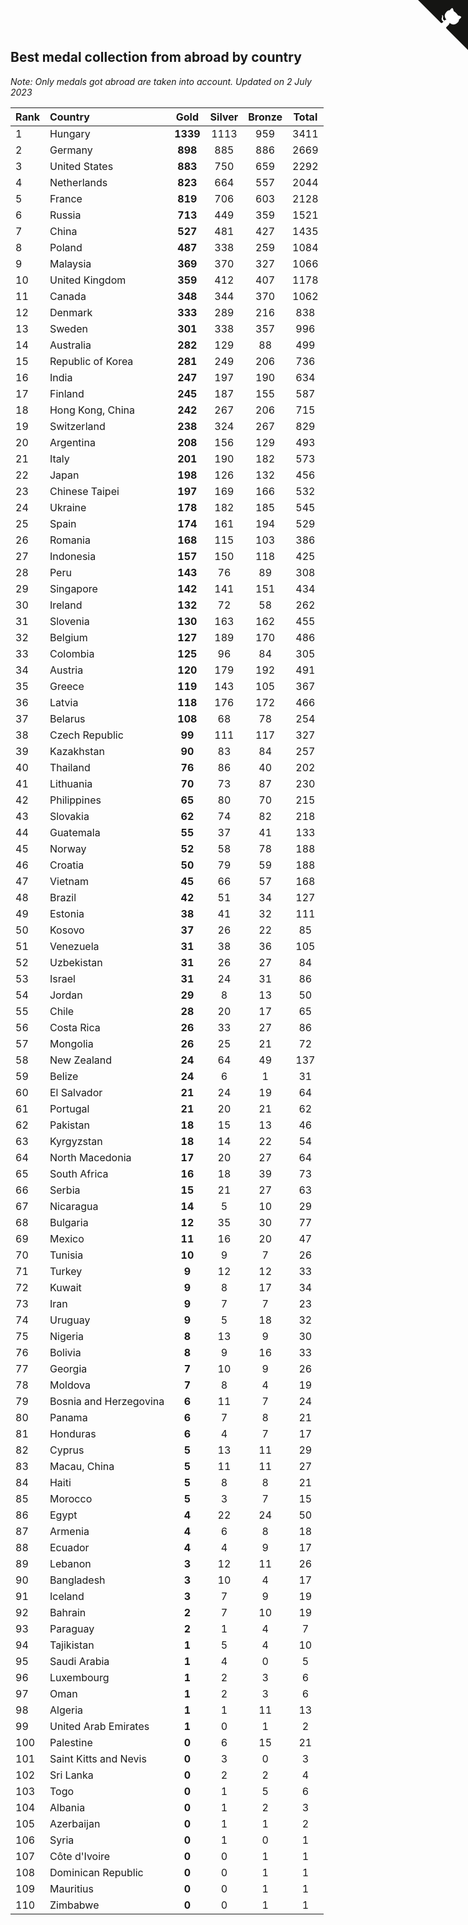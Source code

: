 ## Best medal collection from abroad by country

*Note: Only medals got abroad are taken into account.*
*Updated on  2 July 2023*

| Rank | Country | Gold | Silver | Bronze | Total |
| :--- | :--- | :--: | :--: | :--: | :--: |
| 1 | Hungary | **1339** | 1113 | 959 | 3411 |
| 2 | Germany | **898** | 885 | 886 | 2669 |
| 3 | United States | **883** | 750 | 659 | 2292 |
| 4 | Netherlands | **823** | 664 | 557 | 2044 |
| 5 | France | **819** | 706 | 603 | 2128 |
| 6 | Russia | **713** | 449 | 359 | 1521 |
| 7 | China | **527** | 481 | 427 | 1435 |
| 8 | Poland | **487** | 338 | 259 | 1084 |
| 9 | Malaysia | **369** | 370 | 327 | 1066 |
| 10 | United Kingdom | **359** | 412 | 407 | 1178 |
| 11 | Canada | **348** | 344 | 370 | 1062 |
| 12 | Denmark | **333** | 289 | 216 | 838 |
| 13 | Sweden | **301** | 338 | 357 | 996 |
| 14 | Australia | **282** | 129 | 88 | 499 |
| 15 | Republic of Korea | **281** | 249 | 206 | 736 |
| 16 | India | **247** | 197 | 190 | 634 |
| 17 | Finland | **245** | 187 | 155 | 587 |
| 18 | Hong Kong, China | **242** | 267 | 206 | 715 |
| 19 | Switzerland | **238** | 324 | 267 | 829 |
| 20 | Argentina | **208** | 156 | 129 | 493 |
| 21 | Italy | **201** | 190 | 182 | 573 |
| 22 | Japan | **198** | 126 | 132 | 456 |
| 23 | Chinese Taipei | **197** | 169 | 166 | 532 |
| 24 | Ukraine | **178** | 182 | 185 | 545 |
| 25 | Spain | **174** | 161 | 194 | 529 |
| 26 | Romania | **168** | 115 | 103 | 386 |
| 27 | Indonesia | **157** | 150 | 118 | 425 |
| 28 | Peru | **143** | 76 | 89 | 308 |
| 29 | Singapore | **142** | 141 | 151 | 434 |
| 30 | Ireland | **132** | 72 | 58 | 262 |
| 31 | Slovenia | **130** | 163 | 162 | 455 |
| 32 | Belgium | **127** | 189 | 170 | 486 |
| 33 | Colombia | **125** | 96 | 84 | 305 |
| 34 | Austria | **120** | 179 | 192 | 491 |
| 35 | Greece | **119** | 143 | 105 | 367 |
| 36 | Latvia | **118** | 176 | 172 | 466 |
| 37 | Belarus | **108** | 68 | 78 | 254 |
| 38 | Czech Republic | **99** | 111 | 117 | 327 |
| 39 | Kazakhstan | **90** | 83 | 84 | 257 |
| 40 | Thailand | **76** | 86 | 40 | 202 |
| 41 | Lithuania | **70** | 73 | 87 | 230 |
| 42 | Philippines | **65** | 80 | 70 | 215 |
| 43 | Slovakia | **62** | 74 | 82 | 218 |
| 44 | Guatemala | **55** | 37 | 41 | 133 |
| 45 | Norway | **52** | 58 | 78 | 188 |
| 46 | Croatia | **50** | 79 | 59 | 188 |
| 47 | Vietnam | **45** | 66 | 57 | 168 |
| 48 | Brazil | **42** | 51 | 34 | 127 |
| 49 | Estonia | **38** | 41 | 32 | 111 |
| 50 | Kosovo | **37** | 26 | 22 | 85 |
| 51 | Venezuela | **31** | 38 | 36 | 105 |
| 52 | Uzbekistan | **31** | 26 | 27 | 84 |
| 53 | Israel | **31** | 24 | 31 | 86 |
| 54 | Jordan | **29** | 8 | 13 | 50 |
| 55 | Chile | **28** | 20 | 17 | 65 |
| 56 | Costa Rica | **26** | 33 | 27 | 86 |
| 57 | Mongolia | **26** | 25 | 21 | 72 |
| 58 | New Zealand | **24** | 64 | 49 | 137 |
| 59 | Belize | **24** | 6 | 1 | 31 |
| 60 | El Salvador | **21** | 24 | 19 | 64 |
| 61 | Portugal | **21** | 20 | 21 | 62 |
| 62 | Pakistan | **18** | 15 | 13 | 46 |
| 63 | Kyrgyzstan | **18** | 14 | 22 | 54 |
| 64 | North Macedonia | **17** | 20 | 27 | 64 |
| 65 | South Africa | **16** | 18 | 39 | 73 |
| 66 | Serbia | **15** | 21 | 27 | 63 |
| 67 | Nicaragua | **14** | 5 | 10 | 29 |
| 68 | Bulgaria | **12** | 35 | 30 | 77 |
| 69 | Mexico | **11** | 16 | 20 | 47 |
| 70 | Tunisia | **10** | 9 | 7 | 26 |
| 71 | Turkey | **9** | 12 | 12 | 33 |
| 72 | Kuwait | **9** | 8 | 17 | 34 |
| 73 | Iran | **9** | 7 | 7 | 23 |
| 74 | Uruguay | **9** | 5 | 18 | 32 |
| 75 | Nigeria | **8** | 13 | 9 | 30 |
| 76 | Bolivia | **8** | 9 | 16 | 33 |
| 77 | Georgia | **7** | 10 | 9 | 26 |
| 78 | Moldova | **7** | 8 | 4 | 19 |
| 79 | Bosnia and Herzegovina | **6** | 11 | 7 | 24 |
| 80 | Panama | **6** | 7 | 8 | 21 |
| 81 | Honduras | **6** | 4 | 7 | 17 |
| 82 | Cyprus | **5** | 13 | 11 | 29 |
| 83 | Macau, China | **5** | 11 | 11 | 27 |
| 84 | Haiti | **5** | 8 | 8 | 21 |
| 85 | Morocco | **5** | 3 | 7 | 15 |
| 86 | Egypt | **4** | 22 | 24 | 50 |
| 87 | Armenia | **4** | 6 | 8 | 18 |
| 88 | Ecuador | **4** | 4 | 9 | 17 |
| 89 | Lebanon | **3** | 12 | 11 | 26 |
| 90 | Bangladesh | **3** | 10 | 4 | 17 |
| 91 | Iceland | **3** | 7 | 9 | 19 |
| 92 | Bahrain | **2** | 7 | 10 | 19 |
| 93 | Paraguay | **2** | 1 | 4 | 7 |
| 94 | Tajikistan | **1** | 5 | 4 | 10 |
| 95 | Saudi Arabia | **1** | 4 | 0 | 5 |
| 96 | Luxembourg | **1** | 2 | 3 | 6 |
| 97 | Oman | **1** | 2 | 3 | 6 |
| 98 | Algeria | **1** | 1 | 11 | 13 |
| 99 | United Arab Emirates | **1** | 0 | 1 | 2 |
| 100 | Palestine | **0** | 6 | 15 | 21 |
| 101 | Saint Kitts and Nevis | **0** | 3 | 0 | 3 |
| 102 | Sri Lanka | **0** | 2 | 2 | 4 |
| 103 | Togo | **0** | 1 | 5 | 6 |
| 104 | Albania | **0** | 1 | 2 | 3 |
| 105 | Azerbaijan | **0** | 1 | 1 | 2 |
| 106 | Syria | **0** | 1 | 0 | 1 |
| 107 | Côte d'Ivoire | **0** | 0 | 1 | 1 |
| 108 | Dominican Republic | **0** | 0 | 1 | 1 |
| 109 | Mauritius | **0** | 0 | 1 | 1 |
| 110 | Zimbabwe | **0** | 0 | 1 | 1 |


<a href="https://github.com/JustinTimeCuber/wca_statistics" class="github-corner" aria-label="View source on Github"><svg width="80" height="80" viewBox="0 0 250 250" style="fill:#151513; color:#fff; position: absolute; top: 0; border: 0; right: 0;" aria-hidden="true"><path d="M0,0 L115,115 L130,115 L142,142 L250,250 L250,0 Z"></path><path d="M128.3,109.0 C113.8,99.7 119.0,89.6 119.0,89.6 C122.0,82.7 120.5,78.6 120.5,78.6 C119.2,72.0 123.4,76.3 123.4,76.3 C127.3,80.9 125.5,87.3 125.5,87.3 C122.9,97.6 130.6,101.9 134.4,103.2" fill="currentColor" style="transform-origin: 130px 106px;" class="octo-arm"></path><path d="M115.0,115.0 C114.9,115.1 118.7,116.5 119.8,115.4 L133.7,101.6 C136.9,99.2 139.9,98.4 142.2,98.6 C133.8,88.0 127.5,74.4 143.8,58.0 C148.5,53.4 154.0,51.2 159.7,51.0 C160.3,49.4 163.2,43.6 171.4,40.1 C171.4,40.1 176.1,42.5 178.8,56.2 C183.1,58.6 187.2,61.8 190.9,65.4 C194.5,69.0 197.7,73.2 200.1,77.6 C213.8,80.2 216.3,84.9 216.3,84.9 C212.7,93.1 206.9,96.0 205.4,96.6 C205.1,102.4 203.0,107.8 198.3,112.5 C181.9,128.9 168.3,122.5 157.7,114.1 C157.9,116.9 156.7,120.9 152.7,124.9 L141.0,136.5 C139.8,137.7 141.6,141.9 141.8,141.8 Z" fill="currentColor" class="octo-body"></path></svg></a><style>.github-corner:hover .octo-arm{animation:octocat-wave 560ms ease-in-out}@keyframes octocat-wave{0%,100%{transform:rotate(0)}20%,60%{transform:rotate(-25deg)}40%,80%{transform:rotate(10deg)}}@media (max-width:500px){.github-corner:hover .octo-arm{animation:none}.github-corner .octo-arm{animation:octocat-wave 560ms ease-in-out}}</style>
